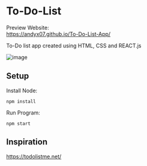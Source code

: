 # To-Do-List

Preview Website: <br/>
https://andyx07.github.io/To-Do-List-App/

To-Do list app created using HTML, CSS and REACT.js

![image](https://user-images.githubusercontent.com/128534708/226742604-4261541a-656c-4228-bc87-a0321131205e.png)

## Setup
Install Node:
```
npm install
```
Run Program:
```
npm start
```

## Inspiration
https://todolistme.net/
